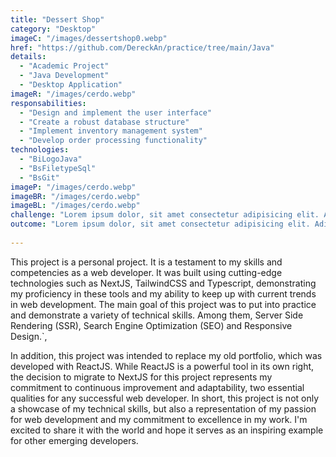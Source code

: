```yaml
---
title: "Dessert Shop"
category: "Desktop"
imageC: "/images/dessertshop0.webp"
href: "https://github.com/DereckAn/practice/tree/main/Java"
details:
  - "Academic Project"
  - "Java Development"
  - "Desktop Application"
imageR: "/images/cerdo.webp"
responsabilities:
  - "Design and implement the user interface"
  - "Create a robust database structure"
  - "Implement inventory management system"
  - "Develop order processing functionality"
technologies:
  - "BiLogoJava"
  - "BsFiletypeSql"
  - "BsGit"
imageP: "/images/cerdo.webp"
imageBR: "/images/cerdo.webp"
imageBL: "/images/cerdo.webp"
challenge: "Lorem ipsum dolor, sit amet consectetur adipisicing elit. Adipisci accusantium sapiente debitis porro doloribus numquam, autem quasi maxime placeat aperiam et aliquam ab, reprehenderit laborum atque optio aut quibusdam voluptate?"
outcome: "Lorem ipsum dolor, sit amet consectetur adipisicing elit. Adipisci accusantium sapiente debitis porro doloribus numquam, autem quasi maxime placeat aperiam et aliquam ab, reprehenderit laborum atque optio aut quibusdam voluptate?"
    
---
```


This project is a personal project. It is a testament to my skills and competencies as a web developer. It was built using cutting-edge technologies such as NextJS, TailwindCSS and Typescript, demonstrating my proficiency in these tools and my ability to keep up with current trends in web development. 
The main goal of this project was to put into practice and demonstrate a variety of technical skills. Among them, Server Side Rendering (SSR), Search Engine Optimization (SEO) and Responsive Design.`,

In addition, this project was intended to replace my old portfolio, which was developed with ReactJS. While ReactJS is a powerful tool in its own right, the decision to migrate to NextJS for this project represents my commitment to continuous improvement and adaptability, two essential qualities for any successful web developer.
In short, this project is not only a showcase of my technical skills, but also a representation of my passion for web development and my commitment to excellence in my work. I'm excited to share it with the world and hope it serves as an inspiring example for other emerging developers.